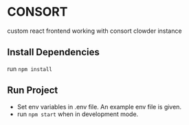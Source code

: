 # CONSORT

custom react frontend working with consort clowder instance

## Install Dependencies

run `npm install`

## Run Project
- Set env variables in .env file. An example env file is given.
- run `npm start` when in development mode.


